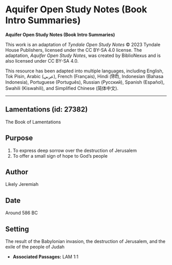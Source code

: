 # Aquifer Open Study Notes (Book Intro Summaries)

**Aquifer Open Study Notes (Book Intro Summaries)**

This work is an adaptation of *Tyndale Open Study Notes* © 2023 Tyndale House Publishers, licensed under the CC BY\-SA 4\.0 license. The adaptation, *Aquifer Open Study Notes*, was created by BiblioNexus and is also licensed under CC BY\-SA 4\.0\.

This resource has been adapted into multiple languages, including English, Tok Pisin, Arabic (عربي), French (Français), Hindi (हिंदी), Indonesian (Bahasa Indonesia), Portuguese (Português), Russian (Русский), Spanish (Español), Swahili (Kiswahili), and Simplified Chinese (简体中文).



--------------------------------

## Lamentations (id: 27382)

The Book of Lamentations

Purpose
-------

1. To express deep sorrow over the destruction of Jerusalem
2. To offer a small sign of hope to God’s people

Author
------

Likely Jeremiah

Date
----

Around 586 BC

Setting
-------

The result of the Babylonian invasion, the destruction of Jerusalem, and the exile of the people of Judah

* **Associated Passages:** LAM 1:1

